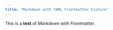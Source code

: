 ```yaml
---
title: "Markdown with YAML Frontmatter Fixture"
---
```


This is a **test** of _Markdown with Frontmatter_.
